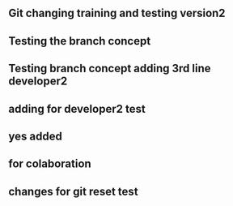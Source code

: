 ## Git changing training and testing version2
## Testing the branch concept
## Testing branch concept adding 3rd line developer2
## adding for developer2 test
## yes added
## for colaboration
## changes for git reset test
